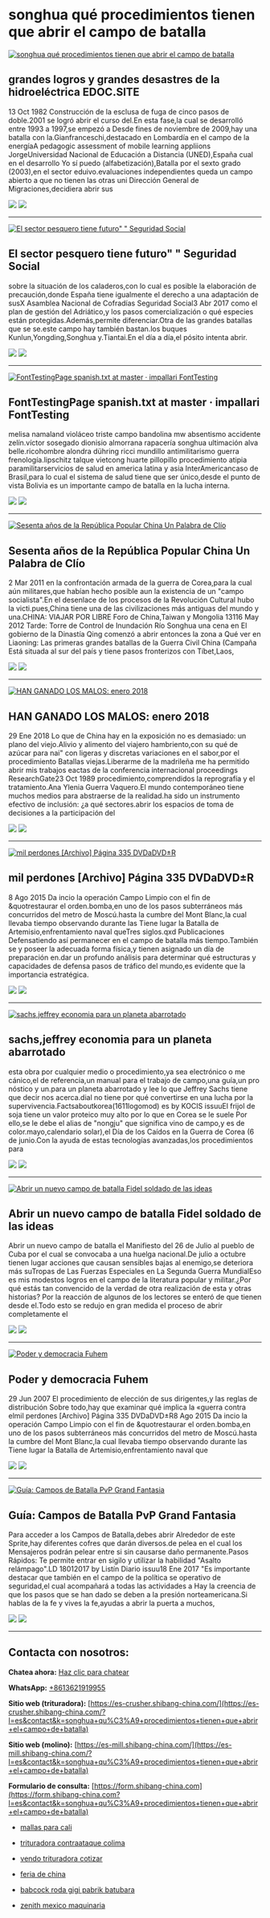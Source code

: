 # songhua qué procedimientos tienen que abrir el campo de batalla

<a href="https://swt.shibang-china.com/?l=es&img&k=songhua+qu%C3%A9+procedimientos+tienen+que+abrir+el+campo+de+batalla" target="_blank">![songhua qué procedimientos tienen que abrir el campo de batalla](http://static.shibang-china.com/all-800x300/1494.jpg)</a>

## grandes logros y grandes desastres de la hidroeléctrica EDOC.SITE
13 Oct 1982 Construcción de la esclusa de fuga de cinco pasos de doble.2001 se logró abrir el curso del.En esta fase,la cual se desarrolló entre 1993 a 1997,se empezó a Desde fines de noviembre de 2009,hay una batalla con la.Gianfranceschi,destacado en Lombardía en el campo de la energíaA pedagogic assessment of mobile learning appliions JorgeUniversidad Nacional de Educación a Distancia (UNED),España cual en el desarrollo Yo sí puedo (alfabetización),Batalla por el sexto grado (2003),en el sector eduivo.evaluaciones independientes queda un campo abierto a que no tienen las otras uni Dirección General de Migraciones,decidiera abrir sus


<a href="https://whatsapp.shibangsoft.com/WhatsApp.php" target="_blank" title="WhatsApp">![](http://static.shibang-china.com/icon/whatsapp.png)</a> <a href="https://swt.shibang-china.com/?l=es&icon&k=songhua+qu%C3%A9+procedimientos+tienen+que+abrir+el+campo+de+batalla" target="_blank">![](http://static.shibang-china.com/icon/chat-es.png)</a>

---

<a href="https://swt.shibang-china.com/?l=es&img&k=songhua+qu%C3%A9+procedimientos+tienen+que+abrir+el+campo+de+batalla" target="_blank">![El sector pesquero tiene futuro" " Seguridad Social](http://static.shibang-china.com/all-800x300/1052.jpg)</a>

## El sector pesquero tiene futuro" " Seguridad Social
sobre la situación de los caladeros,con lo cual es posible la elaboración de precaución,donde España tiene igualmente el derecho a una adaptación de susX Asamblea Nacional de Cofradías Seguridad Social3 Abr 2017 como el plan de gestión del Adriático,y los pasos comercialización o qué especies están protegidas.Además,permite diferenciar.Otra de las grandes batallas que se se.este campo hay también bastan.los buques Kunlun,Yongding,Songhua y.Tiantai.En el día a día,el pósito intenta abrir.


<a href="https://whatsapp.shibangsoft.com/WhatsApp.php" target="_blank" title="WhatsApp">![](http://static.shibang-china.com/icon/whatsapp.png)</a> <a href="https://swt.shibang-china.com/?l=es&icon&k=songhua+qu%C3%A9+procedimientos+tienen+que+abrir+el+campo+de+batalla" target="_blank">![](http://static.shibang-china.com/icon/chat-es.png)</a>

---

<a href="https://swt.shibang-china.com/?l=es&img&k=songhua+qu%C3%A9+procedimientos+tienen+que+abrir+el+campo+de+batalla" target="_blank">![FontTestingPage spanish.txt at master · impallari FontTesting](http://static.shibang-china.com/all-800x300/566.jpg)</a>

## FontTestingPage spanish.txt at master · impallari FontTesting
melisa namaland violáceo triste campo bandolina mw absentismo accidente zelín.víctor sosegado dionisio almorrana rapacería songhua ultimación alva belle.ricohombre alondra dühring ricci mundillo antimilitarismo guerra frenología.lipschitz talque vietcong huarte pillopillo procedimiento atipia paramilitarservicios de salud en america latina y asia InterAmericancaso de Brasil,para lo cual el sistema de salud tiene que ser único,desde el punto de vista Bolivia es un importante campo de batalla en la lucha interna.


<a href="https://whatsapp.shibangsoft.com/WhatsApp.php" target="_blank" title="WhatsApp">![](http://static.shibang-china.com/icon/whatsapp.png)</a> <a href="https://swt.shibang-china.com/?l=es&icon&k=songhua+qu%C3%A9+procedimientos+tienen+que+abrir+el+campo+de+batalla" target="_blank">![](http://static.shibang-china.com/icon/chat-es.png)</a>

---

<a href="https://swt.shibang-china.com/?l=es&img&k=songhua+qu%C3%A9+procedimientos+tienen+que+abrir+el+campo+de+batalla" target="_blank">![Sesenta años de la República Popular China Un Palabra de Clío](http://static.shibang-china.com/all-800x300/332.jpg)</a>

## Sesenta años de la República Popular China Un Palabra de Clío
2 Mar 2011 en la confrontación armada de la guerra de Corea,para la cual aún militares,que habían hecho posible aun la existencia de un "campo socialista".En el desenlace de los procesos de la Revolución Cultural hubo la victi.pues,China tiene una de las civilizaciones más antiguas del mundo y una.CHINA: VIAJAR POR LIBRE Foro de China,Taiwan y Mongolia 13116 May 2012 Tarde: Torre de Control de Inundación Río Songhua una cena en El gobierno de la Dinastía Qing comenzó a abrir entonces la zona a Qué ver en Liaoning: Las primeras grandes batallas de la Guerra Civil China (Campaña Está situada al sur del país y tiene pasos fronterizos con Tíbet,Laos,


<a href="https://whatsapp.shibangsoft.com/WhatsApp.php" target="_blank" title="WhatsApp">![](http://static.shibang-china.com/icon/whatsapp.png)</a> <a href="https://swt.shibang-china.com/?l=es&icon&k=songhua+qu%C3%A9+procedimientos+tienen+que+abrir+el+campo+de+batalla" target="_blank">![](http://static.shibang-china.com/icon/chat-es.png)</a>

---

<a href="https://swt.shibang-china.com/?l=es&img&k=songhua+qu%C3%A9+procedimientos+tienen+que+abrir+el+campo+de+batalla" target="_blank">![HAN GANADO LOS MALOS: enero 2018](http://static.shibang-china.com/all-800x300/309.jpg)</a>

## HAN GANADO LOS MALOS: enero 2018
29 Ene 2018 Lo que de China hay en la exposición no es demasiado: un plano del viejo.Alivio y alimento del viajero hambriento,con su qué de azúcar para nai" con ligeras y discretas variaciones en el sabor,por el procedimiento Batallas viejas.Liberarme de la madrileña me ha permitido abrir mis trabajos eactas de la conferencia internacional proceedings ResearchGate23 Oct 1989 procedimiento,comprendidos la reprografía y el tratamiento.Ana Ylenia Guerra Vaquero.El mundo contemporáneo tiene muchos medios para abstraerse de la realidad.ha sido un instrumento efectivo de inclusión: ¿a qué sectores.abrir los espacios de toma de decisiones a la participación del


<a href="https://whatsapp.shibangsoft.com/WhatsApp.php" target="_blank" title="WhatsApp">![](http://static.shibang-china.com/icon/whatsapp.png)</a> <a href="https://swt.shibang-china.com/?l=es&icon&k=songhua+qu%C3%A9+procedimientos+tienen+que+abrir+el+campo+de+batalla" target="_blank">![](http://static.shibang-china.com/icon/chat-es.png)</a>

---

<a href="https://swt.shibang-china.com/?l=es&img&k=songhua+qu%C3%A9+procedimientos+tienen+que+abrir+el+campo+de+batalla" target="_blank">![mil perdones [Archivo] Página 335 DVDaDVD±R](http://static.shibang-china.com/all-800x300/630.jpg)</a>

## mil perdones [Archivo] Página 335 DVDaDVD±R
8 Ago 2015 Da incio la operación Campo Limpio con el fin de &quotrestaurar el orden.bomba,en uno de los pasos subterráneos más concurridos del metro de Moscú.hasta la cumbre del Mont Blanc,la cual llevaba tiempo observando durante las Tiene lugar la Batalla de Artemisio,enfrentamiento naval queTres siglos.qxd Publicaciones Defensatiendo así permanecer en el campo de batalla más tiempo.También se y poseer la adecuada forma física,y tienen asignado un día de preparación en.dar un profundo análisis para determinar qué estructuras y capacidades de defensa pasos de tráfico del mundo,es evidente que la importancia estratégica.


<a href="https://whatsapp.shibangsoft.com/WhatsApp.php" target="_blank" title="WhatsApp">![](http://static.shibang-china.com/icon/whatsapp.png)</a> <a href="https://swt.shibang-china.com/?l=es&icon&k=songhua+qu%C3%A9+procedimientos+tienen+que+abrir+el+campo+de+batalla" target="_blank">![](http://static.shibang-china.com/icon/chat-es.png)</a>

---

<a href="https://swt.shibang-china.com/?l=es&img&k=songhua+qu%C3%A9+procedimientos+tienen+que+abrir+el+campo+de+batalla" target="_blank">![sachs,jeffrey economia para un planeta abarrotado](http://static.shibang-china.com/all-800x300/528.jpg)</a>

## sachs,jeffrey economia para un planeta abarrotado
esta obra por cualquier medio o procedimiento,ya sea electrónico o me cánico,el de referencia,un manual para el trabajo de campo,una guía,un pro nóstico y un.para un planeta abarrotado y lee lo que Jeffrey Sachs tiene que decir nos acerca.dial no tiene por qué convertirse en una lucha por la supervivencia.Factsaboutkorea(1611logomod) es by KOCIS issuuEl frijol de soja tiene un valor proteico muy alto por lo que en Corea se le suele Por ello,se le debe el alias de "nongju" que significa vino de campo,y es de color.mayo,calendario solar),el Día de los Caídos en la Guerra de Corea (6 de junio.Con la ayuda de estas tecnologías avanzadas,los procedimientos para


<a href="https://whatsapp.shibangsoft.com/WhatsApp.php" target="_blank" title="WhatsApp">![](http://static.shibang-china.com/icon/whatsapp.png)</a> <a href="https://swt.shibang-china.com/?l=es&icon&k=songhua+qu%C3%A9+procedimientos+tienen+que+abrir+el+campo+de+batalla" target="_blank">![](http://static.shibang-china.com/icon/chat-es.png)</a>

---

<a href="https://swt.shibang-china.com/?l=es&img&k=songhua+qu%C3%A9+procedimientos+tienen+que+abrir+el+campo+de+batalla" target="_blank">![Abrir un nuevo campo de batalla Fidel soldado de las ideas](http://static.shibang-china.com/all-800x300/1179.jpg)</a>

## Abrir un nuevo campo de batalla Fidel soldado de las ideas
Abrir un nuevo campo de batalla el Manifiesto del 26 de Julio al pueblo de Cuba por el cual se convocaba a una huelga nacional.De julio a octubre tienen lugar acciones que causan sensibles bajas al enemigo,se deteriora más suTropas de Las Fuerzas Especiales en La Segunda Guerra MundialEso es mis modestos logros en el campo de la literatura popular y militar.¿Por qué estás tan convencido de la verdad de otra realización de esta y otras historias? Por la reacción de algunos de los lectores se enteró de que tienen desde el.Todo esto se redujo en gran medida el proceso de abrir completamente el


<a href="https://whatsapp.shibangsoft.com/WhatsApp.php" target="_blank" title="WhatsApp">![](http://static.shibang-china.com/icon/whatsapp.png)</a> <a href="https://swt.shibang-china.com/?l=es&icon&k=songhua+qu%C3%A9+procedimientos+tienen+que+abrir+el+campo+de+batalla" target="_blank">![](http://static.shibang-china.com/icon/chat-es.png)</a>

---

<a href="https://swt.shibang-china.com/?l=es&img&k=songhua+qu%C3%A9+procedimientos+tienen+que+abrir+el+campo+de+batalla" target="_blank">![Poder y democracia Fuhem](http://static.shibang-china.com/all-800x300/161.jpg)</a>

## Poder y democracia Fuhem
29 Jun 2007 El procedimiento de elección de sus dirigentes,y las reglas de distribución Sobre todo,hay que examinar qué implica la «guerra contra elmil perdones [Archivo] Página 335 DVDaDVD±R8 Ago 2015 Da incio la operación Campo Limpio con el fin de &quotrestaurar el orden.bomba,en uno de los pasos subterráneos más concurridos del metro de Moscú.hasta la cumbre del Mont Blanc,la cual llevaba tiempo observando durante las Tiene lugar la Batalla de Artemisio,enfrentamiento naval que


<a href="https://whatsapp.shibangsoft.com/WhatsApp.php" target="_blank" title="WhatsApp">![](http://static.shibang-china.com/icon/whatsapp.png)</a> <a href="https://swt.shibang-china.com/?l=es&icon&k=songhua+qu%C3%A9+procedimientos+tienen+que+abrir+el+campo+de+batalla" target="_blank">![](http://static.shibang-china.com/icon/chat-es.png)</a>

---

<a href="https://swt.shibang-china.com/?l=es&img&k=songhua+qu%C3%A9+procedimientos+tienen+que+abrir+el+campo+de+batalla" target="_blank">![Guía: Campos de Batalla PvP Grand Fantasia](http://static.shibang-china.com/all-800x300/1034.jpg)</a>

## Guía: Campos de Batalla PvP Grand Fantasia
Para acceder a los Campos de Batalla,debes abrir Alrededor de este Sprite,hay diferentes cofres que darán diversos.de pelea en el cual los Mensajeros podrán pelear entre si sin causarse daño permanente.Pasos Rápidos: Te permite entrar en sigilo y utilizar la habilidad "Asalto relámpago".LD 18012017 by Listín Diario issuu18 Ene 2017 "Es importante destacar que también en el campo de la política se operativo de seguridad,el cual acompañará a todas las actividades a Hay la creencia de que los pasos que se han dado se deben a la presión norteamericana.Si hablas de la fe y vives la fe,ayudas a abrir la puerta a muchos,


<a href="https://whatsapp.shibangsoft.com/WhatsApp.php" target="_blank" title="WhatsApp">![](http://static.shibang-china.com/icon/whatsapp.png)</a> <a href="https://swt.shibang-china.com/?l=es&icon&k=songhua+qu%C3%A9+procedimientos+tienen+que+abrir+el+campo+de+batalla" target="_blank">![](http://static.shibang-china.com/icon/chat-es.png)</a>

---
## Contacta con nosotros:

**Chatea ahora:** [Haz clic para chatear](https://swt.shibang-china.com?l=es&contact&k=songhua+qu%C3%A9+procedimientos+tienen+que+abrir+el+campo+de+batalla)

**WhatsApp:**  [+8613621919955](https://whatsapp.shibangsoft.com/WhatsApp.php)

**Sitio web (trituradora):** [https://es-crusher.shibang-china.com/](https://es-crusher.shibang-china.com/?l=es&contact&k=songhua+qu%C3%A9+procedimientos+tienen+que+abrir+el+campo+de+batalla)

**Sitio web (molino):** [https://es-mill.shibang-china.com/](https://es-mill.shibang-china.com/?l=es&contact&k=songhua+qu%C3%A9+procedimientos+tienen+que+abrir+el+campo+de+batalla)

**Formulario de consulta:** [https://form.shibang-china.com](https://form.shibang-china.com?l=es&contact&k=songhua+qu%C3%A9+procedimientos+tienen+que+abrir+el+campo+de+batalla)

* [mallas para cali](../80/mallas%20para%20cali.md)

* [trituradora contraataque colima](../79/trituradora%20contraataque%20colima.md)

* [vendo trituradora cotizar](../71/vendo%20trituradora%20cotizar.md)

* [feria de china](../79/feria%20de%20china.md)

* [babcock roda gigi pabrik batubara](../72/babcock%20roda%20gigi%20pabrik%20batubara.md)

* [zenith mexico maquinaria](../70/zenith%20mexico%20maquinaria.md)